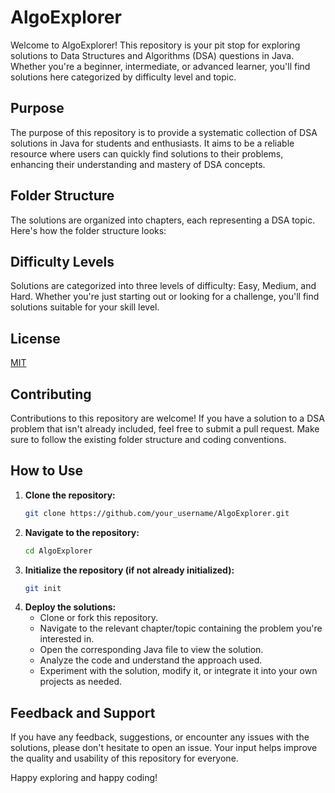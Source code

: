 # AlgoExplorer

Welcome to AlgoExplorer! This repository is your pit stop for exploring solutions to Data Structures and Algorithms (DSA) questions in Java. Whether you're a beginner, intermediate, or advanced learner, you'll find solutions here categorized by difficulty level and topic.

## Purpose
The purpose of this repository is to provide a systematic collection of DSA solutions in Java for students and enthusiasts. It aims to be a reliable resource where users can quickly find solutions to their problems, enhancing their understanding and mastery of DSA concepts.

## Folder Structure
The solutions are organized into chapters, each representing a DSA topic. Here's how the folder structure looks:

## Difficulty Levels
Solutions are categorized into three levels of difficulty: Easy, Medium, and Hard. Whether you're just starting out or looking for a challenge, you'll find solutions suitable for your skill level.

## License

[MIT](LICENSE)

## Contributing
Contributions to this repository are welcome! If you have a solution to a DSA problem that isn't already included, feel free to submit a pull request. Make sure to follow the existing folder structure and coding conventions.

## How to Use
1. **Clone the repository:**
    ```bash
    git clone https://github.com/your_username/AlgoExplorer.git
    ```
2. **Navigate to the repository:**
    ```bash
    cd AlgoExplorer
    ```
3. **Initialize the repository (if not already initialized):**
    ```bash
    git init
    ```
4. **Deploy the solutions:**
    - Clone or fork this repository.
    - Navigate to the relevant chapter/topic containing the problem you're interested in.
    - Open the corresponding Java file to view the solution.
    - Analyze the code and understand the approach used.
    - Experiment with the solution, modify it, or integrate it into your own projects as needed.

## Feedback and Support
If you have any feedback, suggestions, or encounter any issues with the solutions, please don't hesitate to open an issue. Your input helps improve the quality and usability of this repository for everyone.

Happy exploring and happy coding!